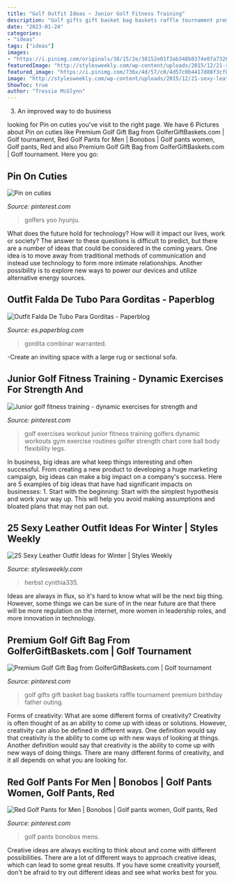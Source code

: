 ```yaml
---
title: "Golf Outfit Ideas ~ Junior Golf Fitness Training"
description: "Golf gifts gift basket bag baskets raffle tournament premium birthday father outing"
date: "2023-01-24"
categories:
- "ideas"
tags: ["ideas"]
images:
- "https://i.pinimg.com/originals/38/15/2e/38152e01f3ab348b0374e07a7326fd45.jpg"
featuredImage: "http://stylesweekly.com/wp-content/uploads/2015/12/21-sexy-leather-looks-for-winter11.jpg"
featured_image: "https://i.pinimg.com/736x/4d/57/c0/4d57c0b4417d88f3cf0831ecc2068a44.jpg"
image: "http://stylesweekly.com/wp-content/uploads/2015/12/21-sexy-leather-looks-for-winter11.jpg"
ShowToc: true
author: "Tressie McGlynn"
---
```



3. An improved way to do business

	

		
looking for Pin on cuties you've visit to the right page. We have 6 Pictures about Pin on cuties like Premium Golf Gift Bag from GolferGiftBaskets.com | Golf tournament, Red Golf Pants for Men | Bonobos | Golf pants women, Golf pants, Red and also Premium Golf Gift Bag from GolferGiftBaskets.com | Golf tournament. Here you go:
		
    
## Pin On Cuties

<img loading=lazy src="https://i.pinimg.com/736x/1f/45/2f/1f452fd62a2d7474e4249b526f073676.jpg" onerror="this.onerror=null;this.src='https://tse1.mm.bing.net/th?id=OIP.3DX8vqKaGllSj2IJbcAQKgHaMH&amp;pid=15.1';" alt="Pin on cuties">

_Source: pinterest.com_

>golfers yoo hyunju. 

	

What does the future hold for technology? How will it impact our lives, work or society? The answer to these questions is difficult to predict, but there are a number of ideas that could be considered in the coming years. One idea is to move away from traditional methods of communication and instead use technology to form more intimate relationships. Another possibility is to explore new ways to power our devices and utilize alternative energy sources.

    
## Outfit Falda De Tubo Para Gorditas - Paperblog

<img loading=lazy src="https://m1.paperblog.com/i/589/5899274/outfit-falda-tubo-gorditas-L-3bfoeg.jpeg" onerror="this.onerror=null;this.src='https://tse4.mm.bing.net/th?id=OIP.IRxqcVsS9mPui3kKNbPT6QAAAA&amp;pid=15.1';" alt="Outfit Falda De Tubo Para Gorditas - Paperblog">

_Source: es.paperblog.com_

>gordita combinar warranted. 

	

-Create an inviting space with a large rug or sectional sofa.

    
## Junior Golf Fitness Training - Dynamic Exercises For Strength And

<img loading=lazy src="https://i.pinimg.com/736x/4d/57/c0/4d57c0b4417d88f3cf0831ecc2068a44.jpg" onerror="this.onerror=null;this.src='https://tse4.mm.bing.net/th?id=OIP.Sh-_e5OWkJ-I92TCpsZt8wHaKe&amp;pid=15.1';" alt="Junior golf fitness training - dynamic exercises for strength and">

_Source: pinterest.com_

>golf exercises workout junior fitness training golfers dynamic workouts gym exercise routines golfer strength chart core ball body flexibility legs. 

	

In business, big ideas are what keep things interesting and often successful. From creating a new product to developing a huge marketing campaign, big ideas can make a big impact on a company's success. Here are 5 examples of big ideas that have had significant impacts on businesses: 1. Start with the beginning: Start with the simplest hypothesis and work your way up. This will help you avoid making assumptions and bloated plans that may not pan out. 
    
## 25 Sexy Leather Outfit Ideas For Winter | Styles Weekly

<img loading=lazy src="http://stylesweekly.com/wp-content/uploads/2015/12/21-sexy-leather-looks-for-winter11.jpg" onerror="this.onerror=null;this.src='https://tse3.mm.bing.net/th?id=OIP.iNtlBTJJUjruwxKQqkPObQHaMo&amp;pid=15.1';" alt="25 Sexy Leather Outfit Ideas for Winter | Styles Weekly">

_Source: stylesweekly.com_

>herbst cynthia335. 

	

Ideas are always in flux, so it's hard to know what will be the next big thing. However, some things we can be sure of in the near future are that there will be more regulation on the internet, more women in leadership roles, and more innovation in technology.

    
## Premium Golf Gift Bag From GolferGiftBaskets.com | Golf Tournament

<img loading=lazy src="https://i.pinimg.com/736x/2c/55/a8/2c55a8b1739d9197c6c18b8c86dc6353--golf-gifts-gift-baskets.jpg" onerror="this.onerror=null;this.src='https://tse2.mm.bing.net/th?id=OIP.Xfy81m0_d8wb9DjERhgv0gHaNK&amp;pid=15.1';" alt="Premium Golf Gift Bag from GolferGiftBaskets.com | Golf tournament">

_Source: pinterest.com_

>golf gifts gift basket bag baskets raffle tournament premium birthday father outing. 

	

Forms of creativity: What are some different forms of creativity?
Creativity is often thought of as an ability to come up with ideas or solutions. However, creativity can also be defined in different ways. One definition would say that creativity is the ability to come up with new ways of looking at things. Another definition would say that creativity is the ability to come up with new ways of doing things. There are many different forms of creativity, and it all depends on what you are looking for.

    
## Red Golf Pants For Men | Bonobos | Golf Pants Women, Golf Pants, Red

<img loading=lazy src="https://i.pinimg.com/originals/38/15/2e/38152e01f3ab348b0374e07a7326fd45.jpg" onerror="this.onerror=null;this.src='https://tse3.mm.bing.net/th?id=OIP.jYGmkY_u5U6ULDZdaFZSkwAAAA&amp;pid=15.1';" alt="Red Golf Pants for Men | Bonobos | Golf pants women, Golf pants, Red">

_Source: pinterest.com_

>golf pants bonobos mens. 

	

Creative ideas are always exciting to think about and come with different possibilities. There are a lot of different ways to approach creative ideas, which can lead to some great results. If you have some creativity yourself, don't be afraid to try out different ideas and see what works best for you.

